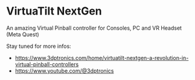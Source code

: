 # VirtuaTilt NextGen
An amazing Virtual Pinball controller for Consoles, PC and VR Headset (Meta Quest)

Stay tuned for more infos:

- https://www.3dptronics.com/home/virtuatilt-nextgen-a-revolution-in-virtual-pinball-controllers
- https://www.youtube.com/@3dptronics
